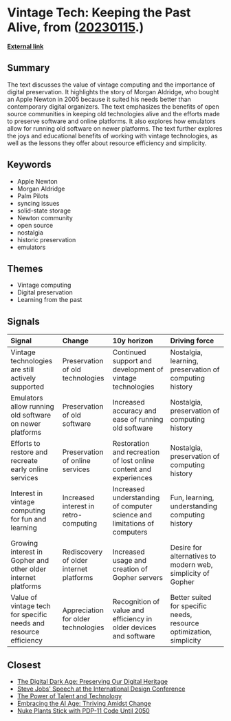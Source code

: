 # __Vintage Tech: Keeping the Past Alive__, from ([20230115](https://kghosh.substack.com/p/20230115).)

__[External link](https://github.com/readme/featured/vintage-computing?utm_source=pocket_reader)__



## Summary

The text discusses the value of vintage computing and the importance of digital preservation. It highlights the story of Morgan Aldridge, who bought an Apple Newton in 2005 because it suited his needs better than contemporary digital organizers. The text emphasizes the benefits of open source communities in keeping old technologies alive and the efforts made to preserve software and online platforms. It also explores how emulators allow for running old software on newer platforms. The text further explores the joys and educational benefits of working with vintage technologies, as well as the lessons they offer about resource efficiency and simplicity.

## Keywords

* Apple Newton
* Morgan Aldridge
* Palm Pilots
* syncing issues
* solid-state storage
* Newton community
* open source
* nostalgia
* historic preservation
* emulators

## Themes

* Vintage computing
* Digital preservation
* Learning from the past

## Signals

| Signal                                                           | Change                                  | 10y horizon                                                              | Driving force                                                       |
|:-----------------------------------------------------------------|:----------------------------------------|:-------------------------------------------------------------------------|:--------------------------------------------------------------------|
| Vintage technologies are still actively supported                | Preservation of old technologies        | Continued support and development of vintage technologies                | Nostalgia, learning, preservation of computing history              |
| Emulators allow running old software on newer platforms          | Preservation of old software            | Increased accuracy and ease of running old software                      | Nostalgia, preservation of computing history                        |
| Efforts to restore and recreate early online services            | Preservation of online services         | Restoration and recreation of lost online content and experiences        | Nostalgia, preservation of computing history                        |
| Interest in vintage computing for fun and learning               | Increased interest in retro-computing   | Increased understanding of computer science and limitations of computers | Fun, learning, understanding computing history                      |
| Growing interest in Gopher and other older internet platforms    | Rediscovery of older internet platforms | Increased usage and creation of Gopher servers                           | Desire for alternatives to modern web, simplicity of Gopher         |
| Value of vintage tech for specific needs and resource efficiency | Appreciation for older technologies     | Recognition of value and efficiency in older devices and software        | Better suited for specific needs, resource optimization, simplicity |

## Closest

* [The Digital Dark Age: Preserving Our Digital Heritage](86e67181c4dcbce08848023aa2929bcb)
* [Steve Jobs' Speech at the International Design Conference](de7ef064d6983ad424628f06de19ee5d)
* [The Power of Talent and Technology](338c551fe29e9fb73aa8d412dc77788e)
* [Embracing the AI Age: Thriving Amidst Change](23a3410059759ba4214235628d4ebd4b)
* [Nuke Plants Stick with PDP-11 Code Until 2050](5939406bb00700661103e9480fb00613)